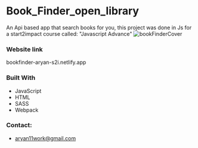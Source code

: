 # Book_Finder_open_library

An Api based app that search books for you, this project was done in Js for a start2impact course called: "Javascript Advance" 
![bookFinderCover](https://user-images.githubusercontent.com/70661060/192145817-d3488ed0-f758-446f-8aa8-1835a2fe8c8e.png)



### Website link
bookfinder-aryan-s2i.netlify.app


### Built With
- JavaScript
- HTML
- SASS
- Webpack 


### Contact:
- aryan11work@gmail.com
